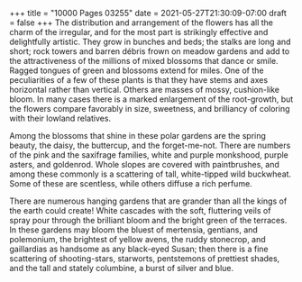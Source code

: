 +++
title = "10000 Pages 03255"
date = 2021-05-27T21:30:09-07:00
draft = false
+++
The distribution and arrangement of the flowers has all the charm of the irregular, and for the most part is strikingly effective and delightfully artistic. They grow in bunches and beds; the stalks are long and short; rock towers and barren débris frown on meadow gardens and add to the attractiveness of the millions of mixed blossoms that dance or smile. Ragged tongues of green and blossoms extend for miles. One of the peculiarities of a few of these plants is that they have stems and axes horizontal rather than vertical. Others are masses of mossy, cushion-like bloom. In many cases there is a marked enlargement of the root-growth, but the flowers compare favorably in size, sweetness, and brilliancy of coloring with their lowland relatives.

Among the blossoms that shine in these polar gardens are the spring beauty, the daisy, the buttercup, and the forget-me-not. There are numbers of the pink and the saxifrage families, white and purple monkshood, purple asters, and goldenrod. Whole slopes are covered with paintbrushes, and among these commonly is a scattering of tall, white-tipped wild buckwheat. Some of these are scentless, while others diffuse a rich perfume.

There are numerous hanging gardens that are grander than all the kings of the earth could create! White cascades with the soft, fluttering veils of spray pour through the brilliant bloom and the bright green of the terraces. In these gardens may bloom the bluest of mertensia, gentians, and polemonium, the brightest of yellow avens, the ruddy stonecrop, and gaillardias as handsome as any black-eyed Susan; then there is a fine scattering of shooting-stars, starworts, pentstemons of prettiest shades, and the tall and stately columbine, a burst of silver and blue.
